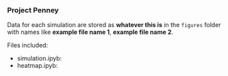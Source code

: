 ### Project Penney

Data for each simulation are stored as **whatever this is** in the `figures` folder with names like **example file name 1**, **example file name 2**. 

Files included:

* simulation.ipyb:
* heatmap.ipyb: 
